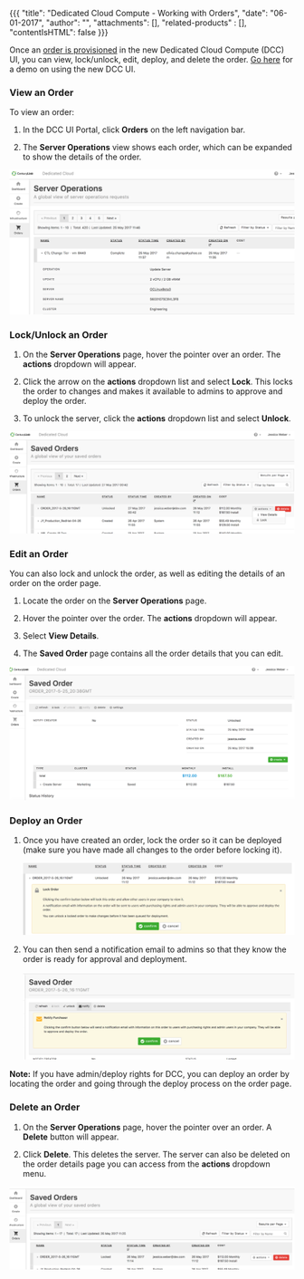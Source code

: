 {{{
"title": "Dedicated Cloud Compute - Working with Orders",
"date": "06-01-2017",
"author": "",
"attachments": [],
"related-products" : [],
"contentIsHTML": false
}}}

Once an [order is provisioned](dcc-ui-provisioning-orders.md) in the new Dedicated Cloud Compute (DCC) UI, you can view, lock/unlock, edit, deploy, and delete the order. [Go here](./dcc-ui-demo-videos.md) for a demo on using the new DCC UI.

### View an Order

To view an order:

1. In the DCC UI Portal, click **Orders** on the left navigation bar.

2. The **Server Operations** view shows each order, which can be expanded to show the details of the order.

![dashboard](../../images/dcc-ui-working-with-orders-1.png)

### Lock/Unlock an Order

1. On the **Server Operations** page, hover the pointer over an order. The **actions** dropdown will appear.

2. Click the arrow on the **actions** dropdown list and select **Lock**. This locks the order to changes and makes it available to admins to approve and deploy the order.

3. To unlock the server, click the **actions** dropdown list and select **Unlock**.

![dashboard](../../images/dcc-ui-working-with-orders-2.png)

### Edit an Order

You can also lock and unlock the order, as well as editing the details of an order on the order page.

1. Locate the order on the **Server Operations** page.

2. Hover the pointer over the order. The **actions** dropdown will appear.

3. Select **View Details**.

4. The **Saved Order** page contains all the order details that you can edit.

![dashboard](../../images/dcc-ui-working-with-orders-3.png)

### Deploy an Order

1. Once you have created an order, lock the order so it can be deployed (make sure you have made all changes to the order before locking it).

    ![dashboard](../../images/dcc-ui-working-with-orders-4.png)

2. You can then send a notification email to admins so that they know the order is ready for approval and deployment.

    ![dashboard](../../images/dcc-ui-working-with-orders-5.png)

**Note:** If you have admin/deploy rights for DCC, you can deploy an order by locating the order and going through the deploy process on the order page.

### Delete an Order

1. On the **Server Operations** page, hover the pointer over an order. A **Delete** button will appear.

2. Click **Delete**. This deletes the server. The server can also be deleted on the order details page you can access from the **actions** dropdown menu.

![dashboard](../../images/dcc-ui-working-with-orders-6.png)
